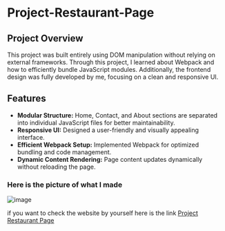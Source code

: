 # Project-Restaurant-Page

## Project Overview  
This project was built entirely using DOM manipulation without relying on external frameworks. Through this project, I learned about Webpack and how to efficiently bundle JavaScript modules. Additionally, the frontend design was fully developed by me, focusing on a clean and responsive UI.  

## Features  
- **Modular Structure:** Home, Contact, and About sections are separated into individual JavaScript files for better maintainability.  
- **Responsive UI:** Designed a user-friendly and visually appealing interface.  
- **Efficient Webpack Setup:** Implemented Webpack for optimized bundling and code management.  
- **Dynamic Content Rendering:** Page content updates dynamically without reloading the page.  

### Here is the picture of what I made

![image](https://github.com/user-attachments/assets/b3c99a8d-3fd8-4dd1-83ba-971d8245b248)

if you want to check the website by yourself here is the link
[Project Restaurant Page](https://samamakarim092.github.io/Project-Restaurant-Page/)
